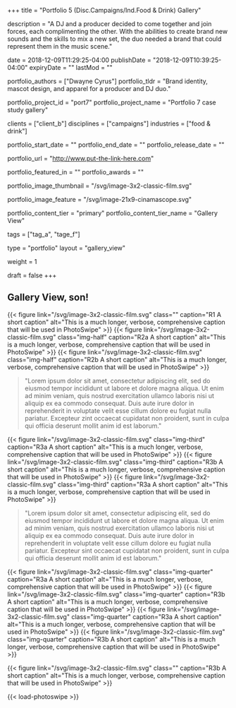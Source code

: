 +++
title = "Portfolio 5 (Disc.Campaigns/Ind.Food & Drink) Gallery"

description = "A DJ and a producer decided to come together and join forces, each complimenting the other. With the abilities to create brand new sounds and the skills to mix a new set, the duo needed a brand that could represent them in the music scene."

date = 2018-12-09T11:29:25-04:00
publishDate = "2018-12-09T10:39:25-04:00"
expiryDate = ""
lastMod = ""

portfolio_authors = ["Dwayne Cyrus"]
portfolio_tldr = "Brand identity, mascot design, and apparel for a producer and DJ duo."

portfolio_project_id = "port7"
portfolio_project_name = "Portfolio 7 case study gallery"

clients = ["client_b"]
disciplines = ["campaigns"]
industries = ["food & drink"]

portfolio_start_date = ""
portfolio_end_date = ""
portfolio_release_date = ""

portfolio_url = "http://www.put-the-link-here.com"

portfolio_featured_in = ""
portfolio_awards = ""

portfolio_image_thumbnail = "/svg/image-3x2-classic-film.svg"

portfolio_image_feature = "/svg/image-21x9-cinamascope.svg"

portfolio_content_tier = "primary"
portfolio_content_tier_name = "Gallery View"

tags = ["tag_a", "tage_f"]

type = "portfolio"
layout = "gallery_view"

weight = 1

draft = false
+++

## Gallery View, son!

{{< figure link="/svg/image-3x2-classic-film.svg" class="" caption="R1 A short caption" alt="This is a much longer, verbose, comprehensive caption that will be used in PhotoSwipe" >}}
{{< figure link="/svg/image-3x2-classic-film.svg" class="img-half" caption="R2a A short caption" alt="This is a much longer, verbose, comprehensive caption that will be used in PhotoSwipe" >}}
{{< figure link="/svg/image-3x2-classic-film.svg" class="img-half" caption="R2b A short caption" alt="This is a much longer, verbose, comprehensive caption that will be used in PhotoSwipe" >}}

>"Lorem ipsum dolor sit amet, consectetur adipiscing elit, sed do eiusmod tempor incididunt ut labore et dolore magna aliqua. Ut enim ad minim veniam, quis nostrud exercitation ullamco laboris nisi ut aliquip ex ea commodo consequat. Duis aute irure dolor in reprehenderit in voluptate velit esse cillum dolore eu fugiat nulla pariatur. Excepteur zint occaecat cupidatat non proident, sunt in culpa qui officia deserunt mollit anim id est laborum."

{{< figure link="/svg/image-3x2-classic-film.svg" class="img-third" caption="R3a A short caption" alt="This is a much longer, verbose, comprehensive caption that will be used in PhotoSwipe" >}}
{{< figure link="/svg/image-3x2-classic-film.svg" class="img-third" caption="R3b A short caption" alt="This is a much longer, verbose, comprehensive caption that will be used in PhotoSwipe" >}}
{{< figure link="/svg/image-3x2-classic-film.svg" class="img-third" caption="R3a A short caption" alt="This is a much longer, verbose, comprehensive caption that will be used in PhotoSwipe" >}}

>"Lorem ipsum dolor sit amet, consectetur adipiscing elit, sed do eiusmod tempor incididunt ut labore et dolore magna aliqua. Ut enim ad minim veniam, quis nostrud exercitation ullamco laboris nisi ut aliquip ex ea commodo consequat. Duis aute irure dolor in reprehenderit in voluptate velit esse cillum dolore eu fugiat nulla pariatur. Excepteur sint occaecat cupidatat non proident, sunt in culpa qui officia deserunt mollit anim id est laborum."

{{< figure link="/svg/image-3x2-classic-film.svg" class="img-quarter" caption="R3a A short caption" alt="This is a much longer, verbose, comprehensive caption that will be used in PhotoSwipe" >}}
{{< figure link="/svg/image-3x2-classic-film.svg" class="img-quarter" caption="R3b A short caption" alt="This is a much longer, verbose, comprehensive caption that will be used in PhotoSwipe" >}}
{{< figure link="/svg/image-3x2-classic-film.svg" class="img-quarter" caption="R3a A short caption" alt="This is a much longer, verbose, comprehensive caption that will be used in PhotoSwipe" >}}
{{< figure link="/svg/image-3x2-classic-film.svg" class="img-quarter" caption="R3b A short caption" alt="This is a much longer, verbose, comprehensive caption that will be used in PhotoSwipe" >}}

{{< figure link="/svg/image-3x2-classic-film.svg" class="" caption="R3b A short caption" alt="This is a much longer, verbose, comprehensive caption that will be used in PhotoSwipe" >}}



{{< load-photoswipe >}}
